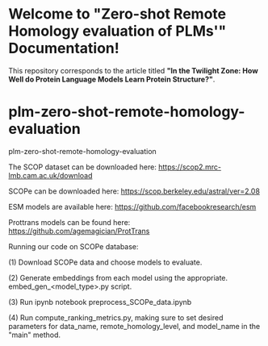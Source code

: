 # Welcome to "Zero-shot Remote Homology evaluation of PLMs'" Documentation!

This repository corresponds to the article titled **"In the Twilight Zone: How Well do Protein Language Models Learn Protein Structure?"**.

# plm-zero-shot-remote-homology-evaluation
plm-zero-shot-remote-homology-evaluation


The SCOP dataset can be downloaded here: https://scop2.mrc-lmb.cam.ac.uk/download

SCOPe can be downloaded here: https://scop.berkeley.edu/astral/ver=2.08

ESM models are available here: https://github.com/facebookresearch/esm 

Prottrans models can be found here: https://github.com/agemagician/ProtTrans


Running our code on SCOPe database: 

(1) Download SCOPe data and choose models to evaluate.

(2) Generate embeddings from each model using the appropriate. embed_gen_<model_type>.py script.

(3) Run ipynb notebook preprocess_SCOPe_data.ipynb

(4) Run compute_ranking_metrics.py, making sure to set desired parameters for data_name, remote_homology_level, and model_name in the "main" method.

